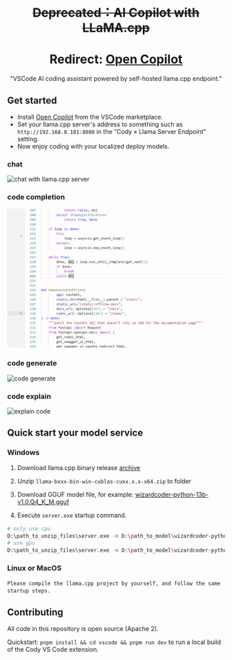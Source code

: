<div align=center>

# ~~Deprecated：AI Copilot with LLaMA.cpp~~

# Redirect: [Open Copilot](https://github.com/iohub/OpenCopilot)

"VSCode AI coding assistant powered by self-hosted llama.cpp endpoint."

</div>

## Get started

- Install [Open Copilot](https://marketplace.visualstudio.com/items?itemName=rickyang.ocopilot) from the VSCode marketplace.
- Set your llama.cpp server's address to something such as `http://192.168.0.101:8080` in the "Cody » Llama Server Endpoint" setting.
- Now enjoy coding with your localized deploy models.

 ### chat 

<img src="examples/chat_demo.gif" alt="chat with llama.cpp server"/>


### code completion

<img src="examples/code_completion.gif" alt="code completion"/>

### code generate

<img src="examples/code_generate_demo1.gif" alt="code generate"/>

### code explain

<img src="examples/explain_code_demo1.gif" alt="explain code"/>

## Quick start your model service

### Windows
>
1. Download llama.cpp binary release [archive](https://github.com/ggerganov/llama.cpp/releases)

2. Unzip `llama-bxxx-bin-win-cublas-cuxx.x.x-x64.zip` to folder

3. Download GGUF model file, for example: [wizardcoder-python-13b-v1.0.Q4_K_M.gguf](https://huggingface.co/TheBloke/WizardCoder-Python-13B-V1.0-GGUF/resolve/main/wizardcoder-python-13b-v1.0.Q4_K_M.gguf?download=true)

4. Execute `server.exe` startup command.

```sh
# only use cpu
D:\path_to_unzip_files\server.exe -m D:\path_to_model\wizardcoder-python-13b-v1.0.Q4_K_M.gguf -t 8 -c 1024
# use gpu
D:\path_to_unzip_files\server.exe -m D:\path_to_model\wizardcoder-python-13b-v1.0.Q4_K_M.gguf -t 8 -ngl 81 -c 1024
```


### Linux or MacOS

`Please compile the llama.cpp project by yourself, and follow the same startup steps.`

## Contributing

All code in this repository is open source (Apache 2).

Quickstart: `pnpm install && cd vscode && pnpm run dev` to run a local build of the Cody VS Code extension.

